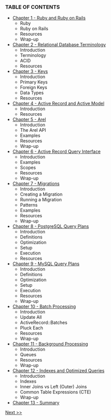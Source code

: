 ### TABLE OF CONTENTS

* [Chapter 1 - Ruby and Ruby on Rails](020-chapter-01.md)
  * Ruby
  * Ruby on Rails
  * Resources
  * Wrap-up
* [Chapter 2 - Relational Database Terminology](030-chapter-02.md)
  * Introduction
  * Terminology
  * ACID
  * Resources
* [Chapter 3 - Keys](040-chapter-03.md)
  * Introduction
  * Primary Keys
  * Foreign Keys
  * Data Types
  * Resources
* [Chapter 4 - Active Record and Active Model](050-chapter-04.md)
  * Introduction
  * Resources
* [Chapter 5 - Arel](060-chapter-05.md)
  * Introduction
  * The Arel API
  * Examples
  * Resources
  * Wrap-up
* [Chapter 6 - Active Record Query Interface](070-chapter-06.md)
  * Introduction
  * Examples
  * Scopes
  * Resources
  * Wrap-up
* [Chapter 7 - Migrations](080-chapter-07.md)
  * Introduction
  * Creating a Migration
  * Running a Migration
  * Patterns
  * Examples
  * Resources
  * Wrap-up
* [Chapter 8 - PostgreSQL Query Plans](090-chapter-08.md)
  * Introduction
  * Definitions
  * Optimization
  * Setup
  * Execution
  * Resources
* [Chapter 9 - MySQL Query Plans](100-chapter-09.md)
  * Introduction
  * Definitions
  * Optimization
  * Setup
  * Execution
  * Resources
  * Wrap-up
* [Chapter 10 - Batch Processing](110-chapter-10.md)
  * Introduction
  * Update All
  * ActiveRecord::Batches
  * Pluck Each
  * Resources
  * Wrap-up
* [Chapter 11 - Background Processing](120-chapter-11.md)
  * Introduction
  * Queues
  * Resources
  * Wrap-up
* [Chapter 12 - Indexes and Optimized Queries](130-chapter-12.md)
  * Introduction
  * Indexes
  * Inner Joins vs Left (Outer) Joins
  * Common Table Expressions (CTE)
  * Wrap-up
* [Chapter 13 - Summary](140-chapter-13.md)

[Next >>](020-chapter-01.md)
